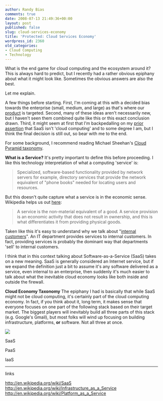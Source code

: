 ```yaml
---
author: Randy Bias
comments: true
date: 2008-07-13 21:49:36+00:00
layout: post
published: false
slug: cloud-services-economy
title: 'Protected: Cloud Services Economy'
wordpress_id: 2360
old_categories:
- Cloud Computing
- Technology
---
```


What is the end game for cloud computing and the ecosystem around it?  This is always hard to predict, but I recently had a rather obvious epiphany about what it might look like.  Sometimes the obvious answers are also the best.

Let me explain.
<!-- more -->
A few things before starting.  First, I'm coming at this with a decided bias towards the enterprise (small, medium, and large) as that's where our [product](http://www.cloudscale.net/service) is targeted.  Second, many of these ideas aren't necessarily new, but I haven't seen them combined quite like this or this exact conclusion drawn.  Third, it might seem at first that I'm backpedalling on my [prior assertion](http://neotactics.com/blog/technology/short-sighted-about-cloud-computing) that SaaS isn't 'cloud computing' and to some degree I am, but I think the final decision is still out, so bear with me to the end.

For some background, I recommend reading Michael Sheehan's [Cloud Pyramid taxonomy](http://blog.gogrid.com/2008/06/24/the-cloud-pyramid/).

**What is a Service?**
It's pretty important to define this before proceeding.  I like this technology interpretation of what a computing 'service' is:


<blockquote>
Specialized, software-based functionality provided by network servers for example, directory services that provide the network equivalent of "phone books" needed for locating users and resources.
</blockquote>



But this doesn't quite capture what a service is in the economic sense.  Wikipedia helps us out [here](http://en.wikipedia.org/wiki/Service_%28economics%29):


<blockquote>
A service is the non-material equivalent of a good. A service provision is an economic activity that does not result in ownership, and this is what differentiates it from providing physical goods.
</blockquote>



Taken like this it's easy to understand why we talk about "[internal customers](http://en.wikipedia.org/wiki/Internal_customers)".  An IT department provides services to internal customers.  In fact, providing services is probably the dominant way that departments 'sell' to internal customers.

I think that in this context talking about Software-as-a-Service (SaaS) takes on a new meaning.  SaaS is generally considered an Internet service, but if we expand the definition just a bit to assume it's any software delivered as a service, even internal to an enterprise, then suddenly it's much easier to talk about what the inevitable cloud economy looks like both inside and outside the firewall.

**Cloud Economy Taxonomy**
The epiphany I had is basically that while SaaS might not be cloud computing, it's certainly part of the cloud computing economy.  In fact, if you think about it, long term, it makes sense that everyone focuses on one part of the following stack based on their target market.  The biggest players will inevitably build all three parts of this stack (e.g. Google's Gmail), but most folks will wind up focusing on building infrastructure, platforms, **or** software.  Not all three at once.

![](http://neotactics-public.s3.amazonaws.com/cloud-economy-stack.png)


SaaS

PaaS

IaaS


---

links


http://en.wikipedia.org/wiki/SaaS
http://en.wikipedia.org/wiki/Infrastructure_as_a_Service
http://en.wikipedia.org/wiki/Platform_as_a_Service
